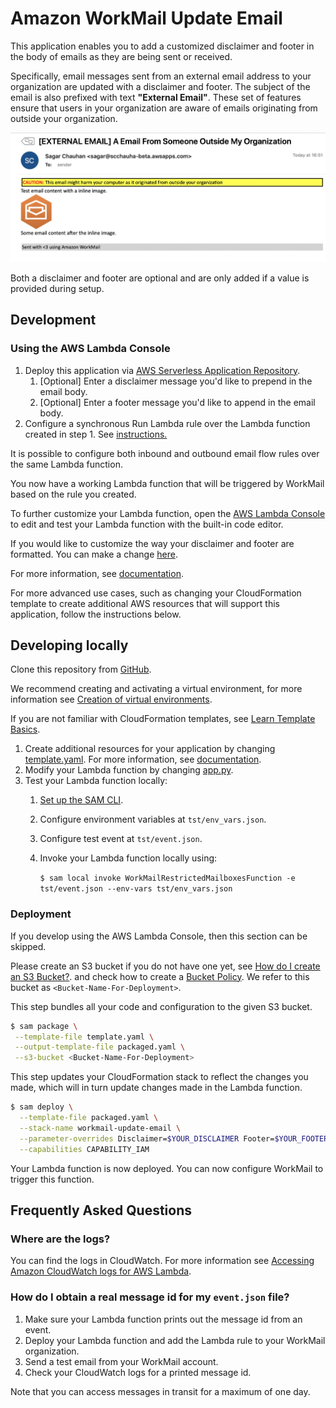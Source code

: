 # Amazon WorkMail Update Email
This application enables you to add a customized disclaimer and footer in the body of emails as they are being sent or received.

Specifically, email messages sent from an external email address to your organization are updated with a disclaimer and footer. The subject of the email is also prefixed with text **"External Email"**. These set of features ensure that users in your organization are aware of emails originating from outside your organization.

![Screenshot](Image.png)

Both a disclaimer and footer are optional and are only added if a value is provided during setup.

## Development
### Using the AWS Lambda Console
1. Deploy this application via [AWS Serverless Application Repository](https://serverlessrepo.aws.amazon.com/applications/arn:aws:serverlessrepo:us-east-1:489970191081:applications~workmail-update-email).
    1. [Optional] Enter a disclaimer message you'd like to prepend in the email body.
    2. [Optional] Enter a footer message you'd like to append in the email body.
2. Configure a synchronous Run Lambda rule over the Lambda function created in step 1. See [instructions.](https://docs.aws.amazon.com/workmail/latest/adminguide/lambda.html#synchronous-rules) 

It is possible to configure both inbound and outbound email flow rules over the same Lambda function.

You now have a working Lambda function that will be triggered by WorkMail based on the rule you created.

To further customize your Lambda function, open the [AWS Lambda Console](https://us-east-1.console.aws.amazon.com/lambda/home?region=us-east-1#/functions) to edit and test your Lambda function with the built-in code editor.

If you would like to customize the way your disclaimer and footer are formatted. You can make a change [here](https://github.com/aws-samples/amazon-workmail-lambda-templates/blob/master/workmail-update-email/src/utils.py#L15). 

For more information, see [documentation](https://docs.aws.amazon.com/lambda/latest/dg/code-editor.html).

For more advanced use cases, such as changing your CloudFormation template to create additional AWS resources that will support this application, follow the instructions below.

## Developing locally
Clone this repository from [GitHub](https://github.com/aws-samples/amazon-workmail-lambda-templates).

We recommend creating and activating a virtual environment, for more information see [Creation of virtual environments](https://docs.python.org/3/library/venv.html).

If you are not familiar with CloudFormation templates, see [Learn Template Basics](https://docs.aws.amazon.com/AWSCloudFormation/latest/UserGuide/gettingstarted.templatebasics.html).

1. Create additional resources for your application by changing [template.yaml](https://github.com/aws-samples/amazon-workmail-lambda-templates/blob/master/workmail-update-email/template.yaml). For more information, see [documentation](https://docs.aws.amazon.com/AWSCloudFormation/latest/UserGuide/template-reference.html).
2. Modify your Lambda function by changing [app.py](https://github.com/aws-samples/amazon-workmail-lambdas-templates/blob/master/workmail-update-email/src/app.py).
3. Test your Lambda function locally:
    1. [Set up the SAM CLI](https://aws.amazon.com/serverless/sam/).
    2. Configure environment variables at `tst/env_vars.json`.
    3. Configure test event at `tst/event.json`.
    4. Invoke your Lambda function locally using:
    
        `$ sam local invoke WorkMailRestrictedMailboxesFunction -e tst/event.json --env-vars tst/env_vars.json`

### Deployment
If you develop using the AWS Lambda Console, then this section can be skipped.

Please create an S3 bucket if you do not have one yet, see [How do I create an S3 Bucket?](https://docs.aws.amazon.com/AmazonS3/latest/user-guide/create-bucket.html).
and check how to create a [Bucket Policy](https://docs.aws.amazon.com/serverlessrepo/latest/devguide/serverlessrepo-how-to-publish.html#publishing-application-through-cli).
We refer to this bucket as `<Bucket-Name-For-Deployment>`.

This step bundles all your code and configuration to the given S3 bucket. 

```bash
$ sam package \
 --template-file template.yaml \
 --output-template-file packaged.yaml \
 --s3-bucket <Bucket-Name-For-Deployment>
```

This step updates your CloudFormation stack to reflect the changes you made, which will in turn update changes made in the Lambda function.
```bash
$ sam deploy \
  --template-file packaged.yaml \
  --stack-name workmail-update-email \
  --parameter-overrides Disclaimer=$YOUR_DISCLAIMER Footer=$YOUR_FOOTER \
  --capabilities CAPABILITY_IAM
```
Your Lambda function is now deployed. You can now configure WorkMail to trigger this function.

## Frequently Asked Questions
### Where are the logs?
You can find the logs in CloudWatch. For more information see [Accessing Amazon CloudWatch logs for AWS Lambda](https://docs.aws.amazon.com/lambda/latest/dg/monitoring-cloudwatchlogs.html).

### How do I obtain a real message id for my `event.json` file?
1. Make sure your Lambda function prints out the message id from an event.
2. Deploy your Lambda function and add the Lambda rule to your WorkMail organization.
3. Send a test email from your WorkMail account.
4. Check your CloudWatch logs for a printed message id.

Note that you can access messages in transit for a maximum of one day.
